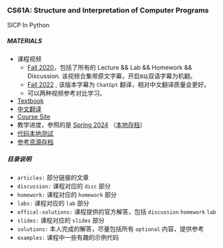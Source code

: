 ### CS61A: Structure and Interpretation of Computer Programs

SICP In Python

##### MATERIALS

- 课程视频 
  - [Fall 2020](https://www.bilibili.com/video/BV1s3411G7yM)，包括了所有的 Lecture && Lab && Homework && Discussion. 该视频合集带原文字幕，开启`B站`双语字幕为机翻。
  - [Fall 2022](https://www.bilibili.com/video/BV1d142167qi/) , 该版本字幕为 `ChatGpt` 翻译，相对中文翻译质量会更好。
  - 可以两种视频参考对比学习。
- [Textbook](https://www.composingprograms.com/)
- [中文翻译](https://composingprograms.netlify.app/)
- [Course Site](https://cs61a.org/)
- 教学进度，参照的是 [Spring 2024](https://cs61a.org/) （[本地存档](./Calendar.md)）
- [代码本地测试](articles/using-ok.md)
- [参考资源存档](https://www.learncs.site/docs/curriculum-resource/cs61a)

##### 目录说明

- `articles:` 部分链接的文章
- `discussion:` 课程对应的 `disc` 部分
-  `homework:` 课程对应的 `homework` 部分
- `labs:` 课程对应的 `lab` 部分
- `offical-solutions:` 课程提供的官方解答，包括 `discussion` `homework` `lab`
- `slides:` 课程对应的 `slides` 部分
- `solutions:` 本人完成的解答，尽量包括所有 `optional` 内容，提供参考
- `examples:` 课程中一些有趣的示例代码

